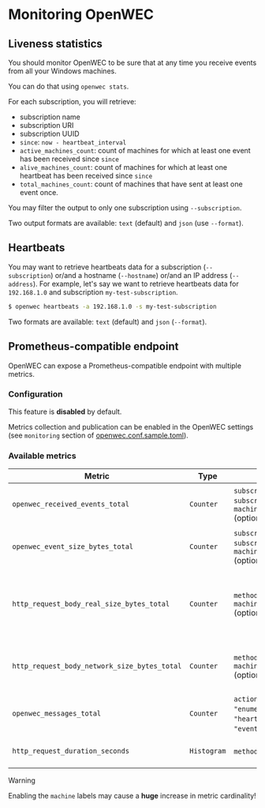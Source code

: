 # Monitoring OpenWEC

## Liveness statistics

You should monitor OpenWEC to be sure that at any time you receive events from all your Windows machines.

You can do that using `openwec stats`.

For each subscription, you will retrieve:
* subscription name
* subscription URI
* subscription UUID
* `since`: `now - heartbeat_interval`
* `active_machines_count`: count of machines for which at least one event has been received since `since`
* `alive_machines_count`: count of machines for which at least one heartbeat has been received since `since`
* `total_machines_count`: count of machines that have sent at least one event once.

You may filter the output to only one subscription using `--subscription`.

Two output formats are available: `text` (default) and `json` (use `--format`).

## Heartbeats

You may want to retrieve heartbeats data for a subscription (`--subscription`) or/and a hostname (`--hostname`) or/and an IP address (`--address`). For example, let's say we want to retrieve heartbeats data for `192.168.1.0` and subscription `my-test-subscription`.

```bash
$ openwec heartbeats -a 192.168.1.0 -s my-test-subscription
```

Two formats are available: `text` (default) and `json` (`--format`).

## Prometheus-compatible endpoint

OpenWEC can expose a Prometheus-compatible endpoint with multiple metrics.

### Configuration

This feature is **disabled** by default.

Metrics collection and publication can be enabled in the OpenWEC settings (see `monitoring` section of [openwec.conf.sample.toml](../openwec.conf.sample.toml)).

### Available metrics

| **Metric** | **Type** | **Labels** | **Description** |
|---|---|---|---|
| `openwec_received_events_total` | `Counter` | `subscription_uuid`, `subscription_name`, `machine` (optional*) | Number of events received by openwec |
| `openwec_event_size_bytes_total` | `Counter` | `subscription_uuid`, `subscription_name`, `machine` (optional*) | The total size of all events received by openwec |
| `http_request_body_real_size_bytes_total` | `Counter` | `method`, `uri`, `machine` (optional*) | The total size of all http requests body received by openwec after decryption and decompression |
| `http_request_body_network_size_bytes_total` | `Counter` | `method`, `uri`, `machine` (optional*) | The total size of all http requests body received by openwec |
| `openwec_messages_total` | `Counter` | `action` (one of `"enumerate"`, `"heartbeat"`, `"events"`) | Number of messages received by openwec |
| `http_request_duration_seconds` | `Histogram` | `method`, `status`, `uri` | HTTP requests duration histogram |

> [!WARNING]  
> Enabling the `machine` labels may cause a **huge** increase in metric cardinality!